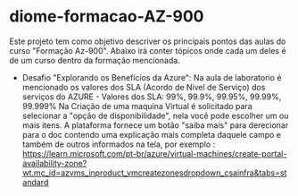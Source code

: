 # diome-formacao-AZ-900
Este projeto tem como objetivo descriver os principais pontos das aulas do curso "Formação Az-900". 
Abaixo irá conter tópicos onde cada um deles é de um curso dentro da formação mencionada.

- Desafio "Explorando os Benefícios da Azure":
    Na aula de laboratorio é mencionado os valores dos SLA (Acordo de Nivel de Serviço) dos serviços do AZURE
      - Valores dos SLA: 99%, 99.9%, 99.95%, 99.99%, 99.999%
    Na Criação de uma maquina Virtual é solicitado para selecionar a "opção de disponibilidade", nela você pode escolher um ou mais itens.
    A plataforma fornece um botão "saiba mais" para derecionar para o doc contendo uma explicação mais completa daquele campo e também de outros informados na tela, por exemplo : https://learn.microsoft.com/pt-br/azure/virtual-machines/create-portal-availability-zone?wt.mc_id=azvms_inproduct_vmcreatezonesdropdown_csainfra&tabs=standard

  
